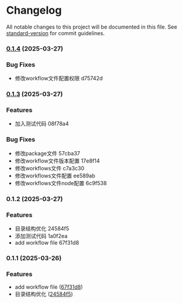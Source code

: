 # Changelog

All notable changes to this project will be documented in this file. See [standard-version](https://github.com/conventional-changelog/standard-version) for commit guidelines.

### [0.1.4](///compare/v0.1.3...v0.1.4) (2025-03-27)


### Bug Fixes

* 修改workflow文件配置权限 d75742d

### [0.1.3](///compare/v0.1.2...v0.1.3) (2025-03-27)


### Features

* 加入测试代码 08f78a4


### Bug Fixes

* 修改package文件 57cba37
* 修改workflow文件版本配置 17e8f14
* 修改workflows文件 c7a3c30
* 修改workflows文件配置 ee589ab
* 修改workflows文件node配置 6c9f538

### 0.1.2 (2025-03-27)


### Features

* 目录结构优化 24584f5
* 添加测试代码 1a0f2ea
* add workflow file 67f31d8

### 0.1.1 (2025-03-26)


### Features

* add workflow file ([67f31d8](https://gitee.com/kevinJ0801/workflow-template/commit/67f31d87db5f0329895fb4e09670ac836ae19f40))
* 目录结构优化 ([24584f5](https://gitee.com/kevinJ0801/workflow-template/commit/24584f5989f9f681413b250ec4f267510276d64c))
